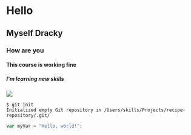 # Hello
## Myself Dracky
### How are you
#### This course is working fine
##### I'm learning new skills

![](https://images.pexels.com/photos/326055/pexels-photo-326055.jpeg?auto=compress&cs=tinysrgb&w=1260&h=750&dpr=1)

```
$ git init
Initialized empty Git repository in /Users/skills/Projects/recipe-repository/.git/
```

``` javascript
var myVar = "Hello, world!";
```
